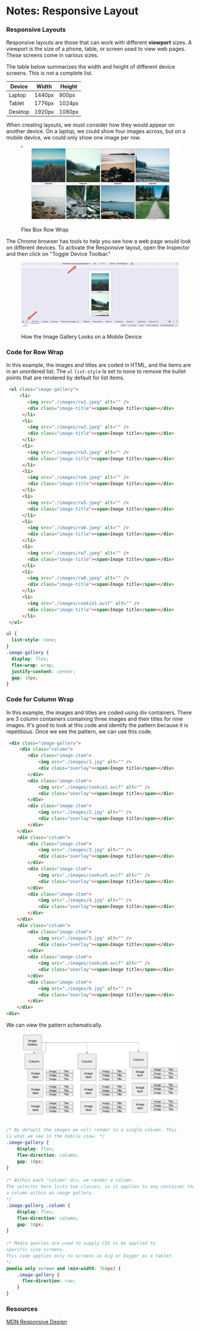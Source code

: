 # Notes: Responsive Layout



### Responsive Layouts

Responsive layouts are those that can work with different **viewport** sizes.  A viewport is the size of a phone, table, or screen used to view web pages.  These screens come in various sizes.

The table below summarizes the width and height of different device screens.  This is not a complete list.

| Device  | Width  | Height |
| ------- | ------ | ------ |
| Laptop  | 1440px | 900px  |
| Tablet  | 1776px | 1024px |
| Desktop | 1920px | 1080px |

When creating layouts, we must consider how they would appear on another device. On a laptop, we could show four images across, but on a mobile device, we could only show one image per row.

<figure><img src="../../.gitbook/assets/image (1) (1).png" alt=""><figcaption><p>Flex Box Row Wrap</p></figcaption></figure>

The Chrome browser has tools to help you see how a web page would look on different devices. To activate the Responsive layout, open the Inspector and then click on "Toggle Device Toolbar."

<figure><img src="../../.gitbook/assets/image (1).png" alt=""><figcaption><p>How the Image Gallery Looks on a Mobile Device </p></figcaption></figure>

### Code for Row Wrap

In this example, the images and titles are coded in HTML, and the items are in an unordered list.  The `ul` `list-style` Is set to none to remove the bullet points that are rendered by default for list items.

```html
 <ul class="image-gallery">
     <li>
        <img src="./images/rw1.jpeg" alt="" />
        <div class="image-title"><span>Image title</span></div>
      </li>
      <li>
        <img src="./images/rw2.jpeg" alt="" />
        <div class="image-title"><span>Image title</span></div>
      </li>
      <li>
        <img src="./images/rw3.jpeg" alt="" />
        <div class="image-title"><span>Image title</span></div>
      </li>
      <li>
        <img src="./images/rw4.jpeg" alt="" />
        <div class="image-title"><span>Image title</span></div>
      </li>
      <li>
        <img src="./images/rw5.jpeg" alt="" />
        <div class="image-title"><span>Image title</span></div>
      </li>
      <li>
        <img src="./images/rw6.jpeg" alt="" />
        <div class="image-title"><span>Image title</span></div>
      </li>
      <li>
        <img src="./images/rw7.jpeg" alt="" />
        <div class="image-title"><span>Image title</span></div>
      </li>
      <li>
        <img src="./images/rw8.jpeg" alt="" />
        <div class="image-title"><span>Image title</span></div>
      </li>
      <li>
        <img src="./images/cookie1.avif" alt="" />
        <div class="image-title"><span>Image title</span></div>
      </li>
 </ul>
```

```css
ul {
  list-style: none;
}
.image-gallery {
  display: flex;
  flex-wrap: wrap;
  justify-content: center;
  gap: 10px;
}
```

### Code for Column Wrap

In this example, the images and titles are coded using div containers. There are 3 column containers containing three images and their titles for nine images. It's good to look at this code and identify the pattern because it is repetitious.  Once we see the pattern, we can use this code.

```html
 <div class="image-gallery">
     <div class="column">
        <div class="image-item">
            <img src="./images/1.jpg" alt="" />
            <div class="overlay"><span>Image title</span></div>
        </div>
        <div class="image-item">
            <img src="./images/cookie1.avif" alt="" />
            <div class="overlay"><span>Image title</span></div>
        </div>
        <div class="image-item">
            <img src="./images/2.jpg" alt="" />
            <div class="overlay"><span>Image title</span></div>
        </div>   
    </div>
    <div class="column">
        <div class="image-item">
            <img src="./images/3.jpg" alt="" />
            <div class="overlay"><span>Image title</span></div>
        </div>
        <div class="image-item">
            <img src="./images/cookie5.avif" alt="" />
            <div class="overlay"><span>Image title</span></div>
        </div>
        <div class="image-item">
            <img src="./images/4.jpg" alt="" />
            <div class="overlay"><span>Image title</span></div>
        </div>
    </div>
    <div class="column">
        <div class="image-item">
            <img src="./images/5.jpg" alt="" />
            <div class="overlay"><span>Image title</span></div>
        </div>
        <div class="image-item">
            <img src="./images/cookie6.avif" alt="" />
            <div class="overlay"><span>Image title</span></div>
        </div>
        <div class="image-item">
            <img src="./images/6.jpg" alt="" />
            <div class="overlay"><span>Image title</span></div>
        </div>
    </div>
<div>
```

We can view the pattern schematically.

<figure><img src="../../.gitbook/assets/image (16).png" alt=""><figcaption></figcaption></figure>

```css
/* By default the images we will render in a single column. This 
is what we see in the mobile view. */
.image-gallery {
    display: flex;
    flex-direction: column; 
    gap: 10px;
}

/* Within each "column" div, we render a column.
The selector here lists two classes, so it applies to any container that is 
a column within an image gallery.
*/
.image-gallery .column {
    display: flex;
    flex-direction: column;
    gap: 10px;
}

/* Media queries are used to supply CSS to be applied to 
specific size screens.
This code applies only to screens as big or bigger as a tablet. 
*/
@media only screen and (min-width: 768px) {
    .image-gallery {
      flex-direction: row;
    }
}
```

### Resources

[MDN Responsive Design](https://developer.mozilla.org/en-US/docs/Learn/CSS/CSS\_layout/Responsive\_Design)

